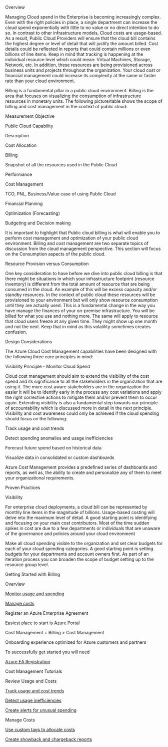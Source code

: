 
Overview 


 


Managing Cloud spend in the Enterprise is becoming increasingly complex. Even with the right policies in place, a single department can increase the cloud spend exponentially with little to no value or no direct intention to do so. In contrast to other infrastructure models, Cloud costs are usage-based. As a result, Public Cloud Providers will ensure that the cloud bill contains the highest degree or level of detail that will justify the amount billed. Cost details could be reflected in reports that could contain millions or even billions of line items. Keep in mind that tracking is happening at the individual resource level which could mean: Virtual Machines, Storage, Network, etc. In addition, these resources are being provisioned across business units and projects throughout the organization. Your cloud cost or financial management could increase its complexity at the same or faster rate than your cloud environment. 


 


Billing is a fundamental pillar in a public cloud environment. Billing is the area that focuses on visualizing the consumption of infrastructure resources in monetary units.  The following picture/table shows the scope of billing and cost management in the context of public cloud: 


 







Measurement Objective 
 


Public Cloud Capability 
 


Description  
 



Cost Allocation 
 


Billing 
 


Snapshot of all the resources used in the Public Cloud  
 



Performance 
 


Cost Management 
 


TCO, PNL, Business/Value case of using Public Cloud  
 



Financial Planning 
 


Optimization (Forecasting) 
 


Budgeting and Decision making 
 


 


It is important to highlight that Public cloud billing is what will enable you to perform cost management and optimization of your public cloud environment. Billing and cost management are two separate topics of discussion from the cloud management perspective. This section will focus on the Consumption aspects of the public cloud. 


 


Resource Provision versus Consumption 


 


One key consideration to have before we dive into public cloud billing is that there might be situations in which your infrastructure footprint (resource inventory) is different from the total amount of resource that are being consumed in the cloud. An example of this will be excess capacity and/or standby resources. In the context of public cloud these resources will be provisioned to your environment but will only show resource consumption until they are actually used. This is a fundamental change in the way you have manage the finances of your on-premise infrastructure. You will be billed for what you use and nothing more. The same will apply to resource that cloud users freeze at any given time. They might show up one month and not the next. Keep that in mind as this volatility sometimes creates confusion. 


 


Design Considerations 


The Azure Cloud Cost Management capabilities have been designed with the following three core principles in mind: 

Visibility Principle - Monitor Cloud Spend 



Cloud cost management should aim to extend the visibility of the cost spend and its significance to all the stakeholders in the organization that are using it. The more cost aware stakeholders are in the organization the easier it will be to identify early in the process any cost variations and apply the right corrective actions to mitigate them and/or prevent them to occur again. Extending visibility is also a fundamental step towards our principle of accountability which is discussed more in detail in the next principle. Visibility and cost awareness could only be achieved if the cloud spending should focus on the following: 

Track usage and cost trends 


Detect spending anomalies and usage inefficiencies 


 Forecast future spend based on historical data 


Visualize data in consolidated or custom dashboards 



 


Azure Cost Management provides a predefined series of dashboards and reports, as well as, the ability to create and personalize any of them to meet your organizational requirements.  


 


Proven Practices 


Visibility 


 

For enterprise cloud deployments, a cloud bill can be represented by monthly line items in the magnitude of billions. Usage-based costing will delve into the maximum level of detail. A good starting point is identifying and focusing on your main cost contributors. Most of the time sudden spikes in cost are due to a few departments or individuals that are unaware of the governance and policies around your cloud environment 


Make all cloud spending visible to the organization and set clear budgets for each of your cloud spending categories. A good starting point is setting budgets for your departments and account owners first. As part of an iteration process you can broaden the scope of budget setting up to the resource group level.  



 


 


Getting Started with Billing 


 


Overview 


 

[Monitor usage and spending](https://docs.microsoft.com/en-us/azure/cost-management/overview#monitor-usage-and-spending) 


[Manage costs](https://docs.microsoft.com/en-us/azure/cost-management/overview#manage-costs) 



 


Register an Azure Enterprise Agreement 


 


Easiest place to start is Azure Portal 


 

Cost Management + Billing > Cost Management 


Onboarding experience optimized for Azure customers and partners 



 


To successfully get started you will need  


 

[Azure EA Registration](https://docs.microsoft.com/en-us/azure/cost-management/quick-register-ea)  



 


Cost Management Tutorials 


 


Review Usage and Costs 

[Track usage and cost trends](https://docs.microsoft.com/en-us/azure/cost-management/tutorial-review-usage#track-usage-and-cost-trends) 


[Detect usage inefficiencies](https://docs.microsoft.com/en-us/azure/cost-management/tutorial-review-usage#detect-usage-inefficiencies) 


[Create alerts for unusual spending](https://docs.microsoft.com/en-us/azure/cost-management/tutorial-review-usage#create-alerts-for-unusual-spending) 



Manage Costs 

[Use custom tags to allocate costs](https://docs.microsoft.com/en-us/azure/cost-management/tutorial-manage-costs#use-custom-tags-to-allocate-costs) 


[Create showback and chargeback reports](https://docs.microsoft.com/en-us/azure/cost-management/tutorial-manage-costs#create-showback-and-chargeback-reports) 

